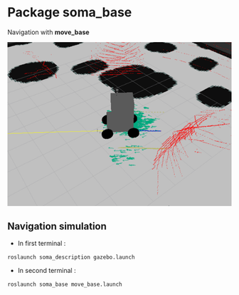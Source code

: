 # Package **soma_base**

Navigation with **move_base**

![move_base in Rviz](../images/move_base.png)

## Navigation simulation

- In first terminal :

```
roslaunch soma_description gazebo.launch
```

- In second terminal :

```
roslaunch soma_base move_base.launch
```
